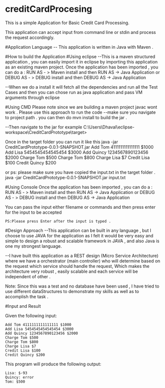 # creditCardProcesing
This is a simple Application for Basic Credit Card Processing. 

This application can accept input from command line or stdin and process the request accordingly.

#Application Language 
-- This application is written in Java with Maven . 

#How to build the Application
#Using eclipse 
--This is a maven structured application , you can easily import it in eclipse by importing this application as an existing maven project.
Once the application has been imported , you can do a :
RUN AS - > Maven install and then RUN AS -> Java Application or 
DEBUG AS - >  DEBUG install and then DEBUG AS -> Java Application

--When we do a install it will fetch all the dependencies and run all the Test Cases  and then you can chose run as java application and pass VM arguments through eclipse

#Using CMD 
Please note since we are building a maven project javac wont work . 
Please use this approach to run the code 
--make sure you navigate to project path . 
you can then do mvn install to build the jar . 

--Then navigate to the jar
for example C:\Users\Dhaval\eclipse-workspace\CreditCardPrototype\target>

Once in the target folder you can run it like this 
java -jar CreditCardPrototype-0.0.1-SNAPSHOT.jar Add Tom 4111111111111111 $1000 Add Lisa 5454545454545454 $3000 Add Quincy 1234567890123456 $2000 Charge Tom $500 Charge Tom $800 Charge Lisa $7 Credit Lisa $100 Credit Quincy $200

or
ps: please make sure you have copied the input.txt in the target folder . 
java -jar CreditCardPrototype-0.0.1-SNAPSHOT.jar input.txt

#Using Console
Once the application has been imported , you can do a :
RUN AS - > Maven install and then RUN AS -> Java Application or 
DEBUG AS - >  DEBUG install and then DEBUG AS -> Java Application

You can pass the input either filename or commands and then press enter for the input to be accepted 

```
PS:Please press Enter after the input is typed .
```

#Design Approach
--This application can be built in any language , but I choose to use JAVA for the application as I felt it would be very easy and simple to design a robust and scalable framework in JAVA , and also Java is one my strongest language. 

--I have built this application as a REST design (Micro Service Architecture) where we have a orchestrator (main controller) who will determine based on the request which service should handle the request, Which makes the architecture very robust , easily scalable and each service will be independent of other .

Note: Since this was a test and no database have been used , I have tried to use different dataStructures to demonstrate my skills as well as to accomplish the task . 


#Input and Result 

Given the following input:

```
Add Tom 4111111111111111 $1000
Add Lisa 5454545454545454 $3000
Add Quincy 1234567890123456 $2000
Charge Tom $500
Charge Tom $800
Charge Lisa $7
Credit Lisa $100
Credit Quincy $200
```

This program will produce the following output:

```
Lisa: $-93
Quincy: error
Tom: $500
```





